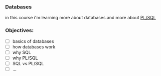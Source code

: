 ### Databases


in this course i'm learning more about databases and more about [PL/SQL](https://www.oracle.com/database/technologies/appdev/plsql.html)


### Objectives:

- [ ] basics of databases
- [ ] how databases work
- [ ] why SQL
- [ ] why PL/SQL
- [ ] SQL vs PL/SQL
- [ ] ...
